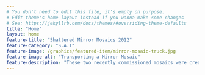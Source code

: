 ```yaml
---
# You don't need to edit this file, it's empty on purpose.
# Edit theme's home layout instead if you wanna make some changes
# See: https://jekyllrb.com/docs/themes/#overriding-theme-defaults
title: "Home"
layout: home
feature-title: "Shattered Mirror Mosaics 2012"
feature-category: "S.A.I"
feature-image: /graphics/featured-item/mirror-mosaic-truck.jpg
feature-image-alt: "Transporting a Mirror Mosaic"
feature-description: "These two recently commissioned mosaics were created with thousands of pieces of shattered mirror, set in a dark charcoal grout and custom framed in oiled steel. The hand laid pieces of mirror were tilted slightly to cause a fractal effect of the surrounding environment. When exposed to light, they create a stunning kaleidoscope of reflective beauty."
---
```

